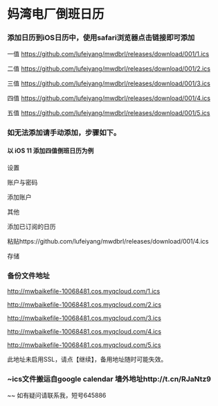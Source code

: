 # 妈湾电厂倒班日历
### 添加日历到iOS日历中，使用safari浏览器点击链接即可添加

一值
https://github.com/lufeiyang/mwdbrl/releases/download/001/1.ics

二值
https://github.com/lufeiyang/mwdbrl/releases/download/001/2.ics

三值
https://github.com/lufeiyang/mwdbrl/releases/download/001/3.ics

四值
https://github.com/lufeiyang/mwdbrl/releases/download/001/4.ics

五值
https://github.com/lufeiyang/mwdbrl/releases/download/001/5.ics

### 如无法添加请手动添加，步骤如下。
#### 以 iOS 11 添加四值倒班日历为例

设置

账户与密码

添加账户

其他

添加已订阅的日历

粘贴https://github.com/lufeiyang/mwdbrl/releases/download/001/4.ics

存储




### 备份文件地址
http://mwbaikefile-10068481.cos.myqcloud.com/1.ics

http://mwbaikefile-10068481.cos.myqcloud.com/2.ics

http://mwbaikefile-10068481.cos.myqcloud.com/3.ics

http://mwbaikefile-10068481.cos.myqcloud.com/4.ics

http://mwbaikefile-10068481.cos.myqcloud.com/5.ics

此地址未启用SSL，请点【继续】，备用地址随时可能失效。 





### ~ics文件搬运自google calendar 墙外地址http://t.cn/RJaNtz9
~~ 如有疑问请联系我，短号645886
